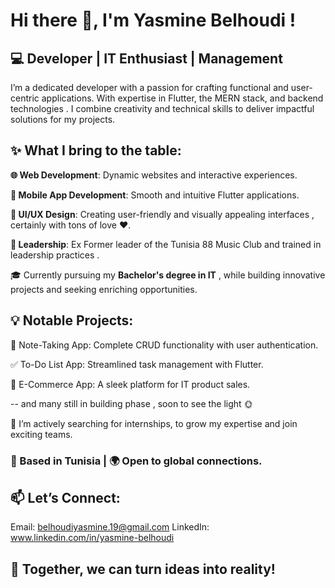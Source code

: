 # **Hi there 👋, I'm Yasmine Belhoudi !**
## 💻 **Developer | IT Enthusiast | Management**

I’m a dedicated developer with a passion for crafting functional and user-centric applications. With expertise in Flutter, the MERN stack, and backend technologies .
I combine creativity and technical skills to deliver impactful solutions for my projects.



## ✨ What I bring to the table:

**🌐 Web Development**: Dynamic websites and interactive experiences.

**📱 Mobile App Development**: Smooth and intuitive Flutter applications.

**🎨 UI/UX Design**: Creating user-friendly and visually appealing interfaces , certainly with tons of love ❤️.

**🌟 Leadership**: Ex Former leader of the Tunisia 88 Music Club and trained in leadership practices .

🎓 Currently pursuing my **Bachelor's degree in IT** , while building innovative projects and seeking enriching opportunities.



## 💡 **Notable Projects:**

📝 Note-Taking App: Complete CRUD functionality with user authentication.

✅ To-Do List App: Streamlined task management with Flutter.

🛒 E-Commerce App: A sleek platform for IT product sales.

-- and many still in building phase , soon to see the light 🌞



🚀 I’m actively searching for internships, to grow my expertise and join exciting teams.


### 📍 Based in Tunisia | 🌍 Open to global connections.



## 📫 Let’s Connect:

Email: belhoudiyasmine.19@gmail.com
LinkedIn: www.linkedin.com/in/yasmine-belhoudi


## 💙 Together, we can turn ideas into reality!
